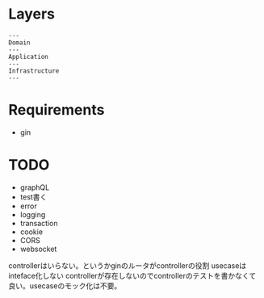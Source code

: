 # Layers

```
---
Domain
---
Application
---
Infrastructure
---
```

# Requirements

- gin

# TODO
- graphQL
- test書く
- error
- logging
- transaction
- cookie
- CORS
- websocket

controllerはいらない。というかginのルータがcontrollerの役割
usecaseはinteface化しない
controllerが存在しないのでcontrollerのテストを書かなくて良い。usecaseのモック化は不要。
